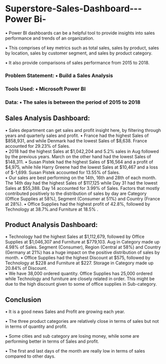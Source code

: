 # Superstore-Sales-Dashboard---Power Bi-


• Power BI dashboards can be a helpful tool to provide insights into sales performance and trends of an organization.

• This comprises of key metrics such as total sales, sales by product, sales by location, sales by customer segment, and sales by product category.

• It also provide comparisons of sales performance from 2015 to 2018.

### Problem Statement: • Build a Sales Analysis
### Tools Used: • Microsoft Power BI
### Data: • The sales is between the period of 2015 to 2018

## Sales Analysis Dashboard:

•	Sales department can get sales and profit insight here, by filtering through years and quarterly sales and profit.
•	France had the highest Sales of $858,931, and while Denmark had the lowest Sales of $8,638.  France accounted for 29.23% of Sales.  
•	2018 had the highest Sales at $1,042,204 and 5.2% sales in Aug followed by the previous years. March on the other hand had the lowest Sales of $148,311. 
•	Susan Pistek had the highest Sales of $16,564 and a profit of $4,975, while hile Harry Greene had the lowest Sales at $10,467 and a loss of $-1,699. Susan Pistek accounted for 13.55% of Sales.  
•	Our sales are best performing on the 14th, 16th and 28th of each month. The 14th day had the highest Sales of $117,125 while Day 31 had the lowest Sales at $55,388. Day 14 accounted for 3.99% of Sales. Factors that mostly contributed positively to the distribution of sales by day are Category (Office Supplies at 58%), Segment (Consumer at 51%) and Country (France at 28%).
•	Office Supplies had the highest profit of 42.8%, followed by Technology at 38.7%.and Furniture at 18.5% .

## Product Analysis Dashboard:

•	Technology had the highest Sales at $1,112,679, followed by Office Supplies at $1,046,307 and Furniture at $779,103.  Aug in Category made up 4.98% of Sales.   Segment (Consumer), Region (Central at 58%) and Country (Germany at 21%) has a huge impact on the positive distribution of sales by month.
•	Office Supplies had the highest Discount at $575, followed by Technology at $228 and Furniture at $227.  Storage in Category made up 20.84% of Discount.  
•	We have 38,000 ordered quantity. Office Supplies has 25,000 ordered while Technology and furniture are closely related in order. This might be due to the high discount given to some of office supplies in Sub-category.

## Conclusion
• It is a good news Sales and Profit are growing each year.

• The three product categories are relatively close in terms of sales but not in terms of quantity and profit.

• Some cities and sub category are losing money, while some are performing better in terms of Sales and profit.

• The first and last days of the month are really low in terms of sales compared to other days.
